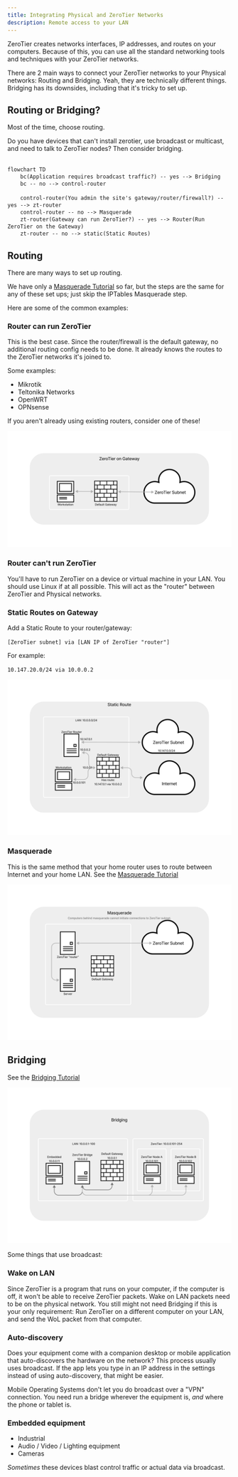 ```yaml
---
title: Integrating Physical and ZeroTier Networks
description: Remote access to your LAN
---
```


ZeroTier creates networks interfaces, IP addresses, and routes on your computers. Because of this, you can use all the standard networking tools and techniques with your ZeroTier networks. 

There are 2 main ways to connect your ZeroTier networks to your Physical networks: Routing and Bridging. Yeah, they are technically different things.  Bridging has its downsides, including that it's tricky to set up. 


## Routing or Bridging?

Most of the time, choose routing. 

Do you have devices that can't install zerotier, use broadcast or multicast, and need to talk to ZeroTier nodes? Then consider bridging. 

```mermaid

flowchart TD
    bc(Application requires broadcast traffic?) -- yes --> Bridging
    bc -- no --> control-router

    control-router(You admin the site's gateway/router/firewall?) -- yes --> zt-router
    control-router -- no --> Masquerade
    zt-router(Gateway can run ZeroTier?) -- yes --> Router(Run ZeroTier on the Gateway)
    zt-router -- no --> static(Static Routes)

```


## Routing
There are many ways to set up routing.

We have only a [Masquerade Tutorial](route-between-phys-and-virt) so far, but the steps are the same for any of these set ups; just skip the IPTables Masquerade step.

Here are some of the common examples:

### Router can run ZeroTier

This is the best case. Since the router/firewall is the default gateway, no additional routing config needs to be done. It already knows the routes to the ZeroTier networks it's joined to. 

Some examples:

- Mikrotik
- Teltonika Networks
- OpenWRT
- OPNsense

If you aren't already using existing routers, consider one of these!

![default gateway](./images/integrating-gateway.png)

### Router can't run ZeroTier

You'll have to run ZeroTier on a device or virtual machine in your LAN. You should use Linux if at all possible. This will act as the "router" between ZeroTier and Physical networks.

### Static Routes on Gateway

Add a Static Route to your router/gateway: 

`[ZeroTier subnet] via [LAN IP of ZeroTier "router"]`

For example:

`10.147.20.0/24 via 10.0.0.2`

![default gateway](./images/integrating-static.png)
### Masquerade

This is the same method that your home router uses to route between Internet and your home LAN. 
See the [Masquerade Tutorial](route-between-phys-and-virt)
    
![default gateway](./images/integrating-masquerade.png)

## Bridging

See the [Bridging Tutorial](bridging)

![default gateway](./images/integrating-bridging.png)

Some things that use broadcast:

### Wake on LAN
Since ZeroTier is a program that runs on your computer, if the computer is off, it won't be able to receive ZeroTier packets. Wake on LAN packets need to be on the physical network. 
You still might not need Bridging if this is your only requirement: Run ZeroTier on a different computer on your LAN, and send the WoL packet from that computer. 

### Auto-discovery

Does your equipment come with a companion desktop or mobile application that auto-discovers the hardware on the network? This process usually uses broadcast.
If the app lets you type in an IP address in the settings instead of using auto-discovery, that might be easier. 

Mobile Operating Systems don't let you do broadcast over a "VPN" connection. You need run a bridge wherever the equipment is, _and_ where the phone or tablet is. 

### Embedded equipment
- Industrial 
- Audio / Video / Lighting equipment
- Cameras

_Sometimes_ these devices blast control traffic or actual data via broadcast.

